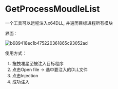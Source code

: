 # GetProcessMoudleList
一个工具可以远程注入x64DLL, 并遍历目标进程所有模块

界面：

![b689418ec1b475220361865c93052ad](https://user-images.githubusercontent.com/66978533/143537671-f624f388-b018-4e75-b710-adb60489a4a8.png)

使用方式：

1. 拖拽准星至被注入目标程序
2. 点击Open file -> 选中要注入的DLL文件
3. 点击Injection
4. 成功注入


